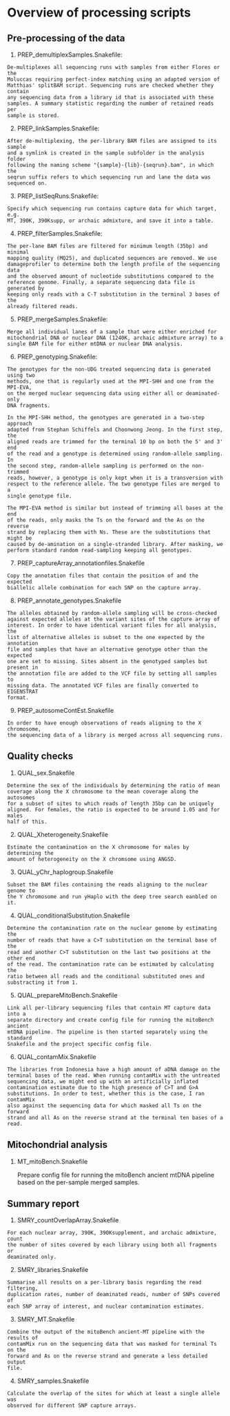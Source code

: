 # Overview of processing scripts

## Pre-processing of the data

  1. PREP_demultiplexSamples.Snakefile:
  
    De-multiplexes all sequencing runs with samples from either Flores or the
    Moluccas requiring perfect-index matching using an adapted version of
    Matthias' splitBAM script. Sequencing runs are checked whether they contain
    any sequencing data from a library id that is associated with these
    samples. A summary statistic regarding the number of retained reads per
    sample is stored.

  2. PREP_linkSamples.Snakefile:

    After de-multiplexing, the per-library BAM files are assigned to its sample
    and a symlink is created in the sample subfolder in the analysis folder
    following the naming scheme "{sample}-{lib}-{seqrun}.bam", in which the
    seqrun suffix refers to which sequencing run and lane the data was
    sequenced on.

  3. PREP_listSeqRuns.Snakefile:

    Specify which sequencing run contains capture data for which target, e.g.
    MT, 390K, 390Ksupp, or archaic admixture, and save it into a table.

  4. PREP_filterSamples.Snakefile:

    The per-lane BAM files are filtered for minimum length (35bp) and minimal
    mapping quality (MQ25), and duplicated sequences are removed. We use
    damageprofiler to determine both the length profile of the sequencing data
    and the observed amount of nucleotide substitutions compared to the
    reference genome. Finally, a separate sequencing data file is generated by
    keeping only reads with a C-T substitution in the terminal 3 bases of the
    already filtered reads. 

  5. PREP_mergeSamples.Snakefile:

    Merge all individual lanes of a sample that were either enriched for
    mitochondrial DNA or nuclear DNA (1240K, archaic admixture array) to a
    single BAM file for either mtDNA or nuclear DNA analysis.

  6. PREP_genotyping.Snakefile:

    The genotypes for the non-UDG treated sequencing data is generated using two
    methods, one that is regularly used at the MPI-SHH and one from the MPI-EVA,
    on the merged nuclear sequencing data using either all or deaminated-only
    DNA fragments. 

    In the MPI-SHH method, the genotypes are generated in a two-step approach
    adapted from Stephan Schiffels and Choonwong Jeong. In the first step, the
    aligned reads are trimmed for the terminal 10 bp on both the 5' and 3' end
    of the read and a genotype is determined using random-allele sampling. In
    the second step, random-allele sampling is performed on the non-trimmed
    reads, however, a genotype is only kept when it is a transversion with
    respect to the reference allele. The two genotype files are merged to a
    single genotype file.

    The MPI-EVA method is similar but instead of trimming all bases at the end
    of the reads, only masks the Ts on the forward and the As on the reverse
    strand by replacing them with Ns. These are the substitutions that might be
    caused by de-amination on a single-stranded library. After masking, we
    perform standard random read-sampling keeping all genotypes.

  7. PREP_captureArray_annotationfiles.Snakefile

    Copy the annotation files that contain the position of and the expected
    biallelic allele combination for each SNP on the capture array.

  8. PREP_annotate_genotypes.Snakefile

    The alleles obtained by random-allele sampling will be cross-checked
    against expected alleles at the variant sites of the capture array of
    interest. In order to have identical variant files for all analysis, the
    list of alternative alleles is subset to the one expected by the annotation
    file and samples that have an alternative genotype other than the expected
    one are set to missing. Sites absent in the genotyped samples but present in
    the annotation file are added to the VCF file by setting all samples to
    missing data. The annotated VCF files are finally converted to EIGENSTRAT
    format.

  9. PREP_autosomeContEst.Snakefile

    In order to have enough observations of reads aligning to the X chromosome,
    the sequencing data of a library is merged across all sequencing runs.

## Quality checks

  1. QUAL_sex.Snakefile

    Determine the sex of the individuals by determining the ratio of mean
    coverage along the X chromosome to the mean coverage along the autosomes
    for a subset of sites to which reads of length 35bp can be uniquely
    aligned. For females, the ratio is expected to be around 1.05 and for males
    half of this.

  2. QUAL_Xheterogeneity.Snakefile

    Estimate the contamination on the X chromosome for males by determining the
    amount of heterogeneity on the X chromsome using ANGSD.

  3. QUAL_yChr_haplogroup.Snakefile

    Subset the BAM files containing the reads aligning to the nuclear genome to
    the Y chromosome and run yHaplo with the deep tree search eanbled on it.

  4. QUAL_conditionalSubstitution.Snakefile

    Determine the contamination rate on the nuclear genome by estimating the
    number of reads that have a C>T substitution on the terminal base of the
    read and another C>T substitution on the last two positions at the other end
    of the read. The contamination rate can be estimated by calculating the
    ratio between all reads and the conditional substituted ones and
    substracting it from 1.

  5. QUAL_prepareMitoBench.Snakefile

    Link all per-library sequencing files that contain MT capture data into a
    separate directory and create config file for running the mitoBench ancient
    mtDNA pipeline. The pipeline is then started separately using the standard
    Snakefile and the project specific config file.

  6. QUAL_contamMix.Snakefile

    The libraries from Indonesia have a high amount of aDNA damage on the
    terminal bases of the read. When running contamMix with the untreated
    sequencing data, we might end up with an artificially inflated
    contamination estimate due to the high presence of C>T and G>A
    substitutions. In order to test, whether this is the case, I ran contamMix
    also against the sequencing data for which masked all Ts on the forward
    strand and all As on the reverse strand at the terminal ten bases of a
    read.

## Mitochondrial analysis

  1. MT_mitoBench.Snakefile

     Prepare config file for running the mitoBench ancient mtDNA pipeline based
     on the per-sample merged samples.

## Summary report

  1. SMRY_countOverlapArray.Snakefile

    For each nuclear array, 390K, 390Ksupplement, and archaic admixture, count
    the number of sites covered by each library using both all fragments or
    deaminated only.

  2. SMRY_libraries.Snakefile

    Summarise all results on a per-library basis regarding the read filtering,
    duplication rates, number of deaminated reads, number of SNPs covered of
    each SNP array of interest, and nuclear contamination estimates.

  3. SMRY_MT.Snakefile

    Combine the output of the mitoBench ancient-MT pipeline with the results of
    contamMix run on the sequencing data that was masked for terminal Ts on the
    forward and As on the reverse strand and generate a less detailed output
    file.

  4. SMRY_samples.Snakefile

    Calculate the overlap of the sites for which at least a single allele was
    observed for different SNP capture arrays.
